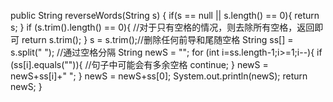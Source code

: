 
 public String reverseWords(String s) {
        if(s == null || s.length() == 0){
            return s;
        }
        if (s.trim().length() == 0){ //对于只有空格的情况，则去除所有空格，返回即可
            return s.trim();
        }
        s = s.trim();//删除任何前导和尾随空格
        String ss[] = s.split(" "); //通过空格分隔
        String newS = "";
        for (int i=ss.length-1;i>=1;i--){
            if (ss[i].equals("")){  //句子中可能会有多余空格
                continue;
            }
            newS = newS+ss[i]+" ";
        }
        newS = newS+ss[0];
        System.out.println(newS);
        return newS;
    }
